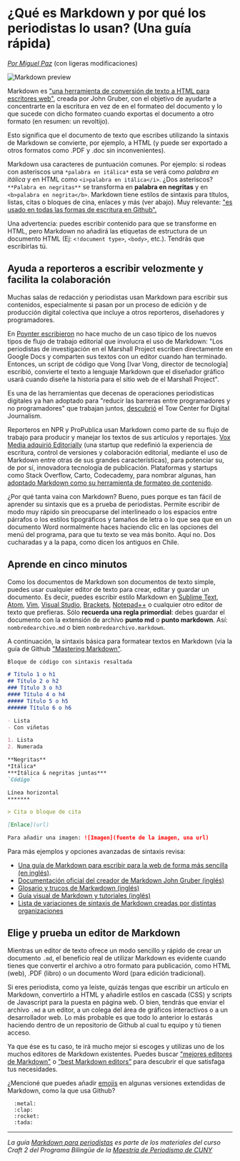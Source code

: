 # ¿Qué es Markdown y por qué los periodistas lo usan? (Una guía rápida)

[_Por Miguel Paz_](http://miguelpaz.github.io/markdown-para-periodistas.html) (con ligeras modificaciones)

![Markdown preview](http://miguelpaz.github.io/assets/images/markdownpreview.png)



Markdown es ["una herramienta de conversión de texto a HTML para escritores web"](http://daringfireball.net/projects/markdown/), creada por John Gruber, con el objetivo de ayudarte a concentrarte en la escritura en vez de en el formateo del documento y lo que sucede con dicho formateo cuando exportas el documento a otro formato (en resumen: un revoltijo).

Esto significa que el documento de texto que escribes utilizando la sintaxis de Markdown se convierte, por ejemplo, a HTML (y puede ser exportado a otros formatos como .PDF y .doc sin inconvenientes).

Markdown usa caracteres de puntuación comunes. Por ejemplo: si rodeas con asteriscos una `*palabra en itálica*` esta se verá como *palabra en itálica* y en HTML como `<i>palabra en itálica</i>`. ¿Dos asteriscos? `**Palabra en negritas**` se transforma en **palabra en negritas** y en `<b>palabra en negrita</b>`. Markdown tiene estilos de sintaxis para títulos, listas, citas o bloques de cina, enlaces y más (ver abajo). Muy relevante: ["es usado en todas las formas de escritura en Github".](https://guides.github.com/features/mastering-markdown/)

Una advertencia: puedes escribir contenido para que se transforme en HTML, pero Markdown no añadirá las etiquetas de estructura de un documento HTML (Ej: `<!document type>`, `<body>`, etc.). Tendrás que escribirlas tú.

## Ayuda a reporteros a escribir velozmente y facilita la colaboración

Muchas salas de redacción y periodistas usan Markdown para escribir sus contenidos, especialmente si pasan por un proceso de edición y de producción digital colectiva que incluye a otros reporteros, diseñadores y programadores.

En [Poynter escribieron](https://www.poynter.org/2015/keeping-up-with-the-times-free-tech-for-nonprofit-newsrooms/384231/) no hace mucho de un caso típico de los nuevos tipos de flujo de trabajo editorial que involucra el uso de Markdown: "Los periodistas de investigación en el Marshall Project escriben directamente en Google Docs y comparten sus textos con un editor cuando han terminado. Entonces, un script de código que Vong [Ivar Vong, director de tecnología] escribió, convierte el texto a lenguaje Markdown que el diseñador gráfico usará cuando diseñe la historia para el sitio web de el Marshall Project".

Es una de las herramientas que decenas de operaciones periodisticas digitales ya han adoptado para "reducir las barreras entre programadores y no programadores" que trabajan juntos, [descubrió](http://towcenter.org/reducing-barriers-between-programmers-and-non-programmers-in-the-newsroom/) el Tow Center for Digital Journalism.

Reporteros en NPR y ProPublica usan Markdown como parte de su flujo de trabajo para producir y manejar los textos de sus artículos y reportajes. [Vox Media adquirió Editorially](http://stet.editorially.com/articles/editorially-joins-vox-media/) (una startup que redefinió la experiencia de escritura, control de versiones y colaboración editorial, mediante el uso de Markdown entre otras de sus grandes características), para potenciar su, de por sí, innovadora tecnología de publicación. Plataformas y startups como Stack Overflow, Carto, Codecademy, para nombrar algunas, han [adoptado Markdown como su herramienta de formateo de contenido](https://carto.com/blog/why-we-use-markdow).

¿Por qué tanta vaina con Markdown? Bueno, pues porque es tan fácil de aprender su sintaxis que es a prueba de periodistas. Permite escribir de modo muy rápido sin preocuparse del interlineado o los espacios entre párrafos o los estilos tipográficos y tamaños de letra o lo que sea que en un documento Word normalmente haces haciendo clic en las opciones del menú del programa, para que tu texto se vea más bonito. Aquí no. Dos cucharadas y a la papa, como dicen los antiguos en Chile.

## Aprende en cinco minutos

Como los documentos de Markdown son documentos de texto simple, puedes usar cualquier editor de texto para crear, editar y guardar un documento. Es decir, puedes escribir estilo Markdown en [Sublime Text](https://www.sublimetext.com/), [Atom](www.atom.io), [Vim](http://www.vim.org/), [Visual Studio](https://code.visualstudio.com/docs), [Brackets](http://brackets.io/), [Notepad++](https://notepad-plus-plus.org/) o cualquier otro editor de texto que prefieras. Sólo **recuerda una regla primordial**: debes guardar el documento con la extensión de archivo **punto md** o **punto markdown**. Así: `nombredearchivo.md` o bien `nombredearchivo.markdown`.

A continuación, la sintaxis básica para formatear textos en Markdown (via la guía de Github ["Mastering Markdown"]((https://guides.github.com/features/mastering-markdown/)).


```markdown
Bloque de código con sintaxis resaltada

# Título 1 o h1
## Título 2 o h2
### Título 3 o h3
#### Título 4 o h4
##### Título 5 o h5
###### Título 6 o h6

- Lista
- Con viñetas

1. Lista
2. Numerada

**Negritas**
*Itálica*
***Itálica & negritas juntas***
`Código`

Línea horizontal
*******

> Cita o bloque de cita

[Enlace](url)

Para añadir una imagen: ![Imagen](fuente de la imagen, una url)

```

Para más ejemplos y opciones avanzadas de sintaxis revisa:
- [Una guía de Markdown para escribir para la web de forma más sencilla (en inglés)](https://scotch.io/bar-talk/a-guide-to-markdown-for-simpler-web-writing
).
- [Documentación oficial del creador de Markdown John Gruber (inglés)](https://daringfireball.net/projects/markdown/)
- [Glosario y trucos de Markwdown (inglés)](https://github.com/adam-p/markdown-here/wiki/Markdown-Cheatsheet)
- [Guía visual de Markdown y tutoriales (inglés)](http://commonmark.org/help/)
- [Lista de variaciones de sintaxis de Markdown creadas por distintas organizaciones](https://github.com/jgm/CommonMark/wiki/Markdown-Flavors)

## Elige y prueba un editor de Markdown

Mientras un editor de texto ofrece un modo sencillo y rápido de crear un documento `.md`, el beneficio real de utilizar Markdown es evidente cuando tienes que convertir el archivo a otro formato para publicación, como HTML (web), .PDF (libro) o un documento Word (para edición tradicional).

Si eres periodista, como ya leíste, quizás tengas que escribir un artículo en Markdown, convertirlo a HTML y añadirle estilos en cascada (CSS) y scripts de Javascript para la puesta en página web. O bien, tendrás que enviar el archivo `.md` a un editor, a un colega del área de gráficos interactivos o a un desarrollador web. Lo más probable es que todo lo anterior lo estarás haciendo dentro de un repositorio de Github al cual tu equipo y tú tienen acceso.

Ya que ése es tu caso, te irá mucho mejor si escoges y utilizas uno de los muchos editores de Markdown existentes. Puedes buscar ["mejores editores de Markdown"](https://www.google.com/search?q=mejor+editor+de+markdown) o [“best Markdown editors”](https://www.google.com/search?q=%22best+markdown+editors%22) para descubrir el que satisfaga tus necesidades.

<!--
Preparé una lista corta de editores favoritos para escritorio y para trabajo en línea. Todos permiten guardar y sincronizar tu trabajo con servicios en la nube, así como prever los cambios que realizas en tiempo real para ahorrar tiempo y energía.

1. [Stackedit](https://stackedit.io): Editor en línea gratuito, permite sincronizar y guardar documentos en Google Drive y Dropbox, y compartirlos. Una buena introducción a Markdown.
2. [IA Writer](https://ia.net/writer/) (Mac): Aplicacion para escritorio para computadores Mac (cuesta $3,99). Simple, diseño limpio, incluye un set de caractersticas como "modo de escritura concentrado", plantillas, corrector ortográfico y sincronización con Dropbox e iCloud. Soy parcial: es el editor que uso a diario.
3. [Atom](www.atom.io): De codigo abierto, gratuito. Es un editor de texto para código pero incluye una opción para ver el documento con estilos aplicados en una ventana paralela a la que usas para escribir. Luego de instalar Atom, debes ir a la opción del menú: “Packages” y elegir “Markdown preview”: “Toggle preview”. Cómo es desarrollado por Github incluye muchas características construidas para facilitar la conexión y trabajo con tu repositorio en Github. Ha sido criticado por problemas de velocidad pero ultimamente pareciera andar muchísmo mejor.
4. [MacDown](http://macdown.uranusjr.com/) (Mac): De código abierto y gratuito. Aplicación de escritorio. Tiene muchos usuarios.
5. [Prose.io](http://prose.io/): Editor en línea, de código abierto y gratuito. Desarrollado para “administrar contenido en Github”. Prose.io fue desarrollado por Development Seed, compañía que decidió hacerlo para sus propios proyectos "libres de CMS". Atributos: “Úsalo para crear, editar, borrar archivos y guardar cambios directamente en Github”. Utilizado por periodistas familiarizados con Github y Jekyll, un generador de sitios web estáticos.
6. [Dillinger.io](http://dillinger.io/): Open source, basado en web, libre de costo. Permite guardar y sincronizar documentos con Drive, Github, Dropbox y Medium.
7. [Classeur.io](http://classeur.io/): Freemium online y desktop. De los creadores de Stackedit.

Si sigues buscando verás que hay [muchas](https://www.slant.co/topics/899/~best-markdown-editor-for-os-x), muchsimas [más](https://speckyboy.com/markdown-tools-editors/) opciones. Prueba los que te parezcan hasta encontrar tu editor ideal.
-->

¿Mencioné que puedes añadir [emojis](http://www.webpagefx.com/tools/emoji-cheat-sheet/) en algunas versiones extendidas de Markdown, como la que usa Github?

```
  :metal:
  :clap:
  :rocket:
  :tada:
```

<!-- Para finalizar, realiza este [ejercicio de escritura con Markdown, fork y pull request](https://github.com/craft2es/markdownparaperiodistas/ejercicio_markdown_pullrequest.md). -->

---
*La guía [Markdown para periodistas](https://github.com/craft2es/markdownparaperiodistas) es parte de los materiales del curso Craft 2 del Programa Bilingüe de la [Maestría de Periodismo de CUNY](https://www.journalism.cuny.edu/academics/subject-concentrations/spanish-language-journalism/)*

 [//]: # (Así es como escribes comentarios en tu Markdown para que no se vean en tu página web HTML.)
